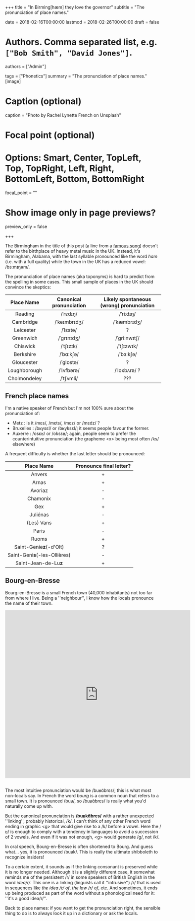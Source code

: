 +++
title = "In Birming[hæm] they love the governor"
subtitle = "The pronunciation of place names."

date = 2018-02-16T00:00:00
lastmod = 2018-02-26T00:00:00
draft = false

# Authors. Comma separated list, e.g. `["Bob Smith", "David Jones"]`.
authors = ["Admin"]

tags = ["Phonetics"]
summary = "The pronunciation of place names."
[image]
  # Caption (optional)
  caption = "Photo by Rachel Lynette French on Unsplash"

  # Focal point (optional)
  # Options: Smart, Center, TopLeft, Top, TopRight, Left, Right, BottomLeft, Bottom, BottomRight
  focal_point = ""

  # Show image only in page previews?
  preview_only = false

+++

The Birmingham in the title of this post (a line from a [famous song](https://en.wikipedia.org/wiki/Sweet_Home_Alabama)) doesn't refer to the birthplace of heavy metal music in the UK. Instead, it's Birmingham, Alabama, with the last syllable pronounced like the word *ham* (i.e. with a full quality) while the town in the UK has a reduced vowel: /bɜːmɪŋəm/. 

The pronunciation of place names (aka toponyms) is hard to predict from the spelling in some cases. This small sample of places in the UK should convince the skeptics:


| Place Name   |    Canonical pronunciation      |  Likely spontaneous (wrong) pronunciation |
|:----------:|:-------------:|:------:|
|Reading| /ˈrɛdɪŋ/ | /ˈriːdɪŋ/ | 
|Cambridge |  /ˈkeɪmbrɪdʒ/ | /ˈkæmbrɪdʒ/ |
|Leicester| /ˈlɛstə/ | ? |
|Greenwich| /ˈɡrɪnɪdʒ/ | /ˈɡriːnwɪtʃ/ |
|Chiswick| /ˈtʃɪzɪk/ | /ˈtʃɪzwɪk/ |
|Berkshire | /ˈbɑːkʃə/| /ˈbɜːkʃə/ |
|Gloucester|  /ˈglɒstə/| ?|
|Loughborough| /ˈlʌfbərə/| /ˈlɒxbʌrə/ ?|
|Cholmondeley| /ˈtʃʌmli/| ??? |

## French place names

I'm a native speaker of French but I'm not 100% sure about the pronunciation of:

- Metz : is it /mɛs/, /mɛts/, /mɛz/ or /mɛdz/ ?
- Bruxelles : /bʁysɛl/ or /bʁyksɛl/; it seems people favour the former.
- Auxerre : /osɛʁ/ or /oksɛʁ/; again, people seem to prefer the counterintuitive pronunciation (the grapheme \<x\> being most often /ks/ elsewhere)

A frequent difficulty is whether the last letter should be pronounced:

| Place Name   |    Pronounce final letter?  |
|:----------:|:-------------:|
|Anvers| + |
|Arnas| + |
|Avoriaz| - |
|Chamonix| - |
|Gex| + |
|Juliénas| - |
|(Les) Vans| + |
|Paris| - |
|Ruoms| + |
|Saint-Genie**z**(-d'Olt) | ? |
|Saint-Geni**s**(-les-Ollières) | - |
|Saint-Jean-de-Lu**z**| + |

## Bourg-en-Bresse

Bourg-en-Bresse is a small French town (40,000 inhabitants) not too far from where I live. Being a ''neighbour'', I know how the locals pronounce the name of their town.

<div class="mapouter"><div class="gmap_canvas"><iframe width="598" height="541" id="gmap_canvas" src="https://maps.google.com/maps?q=bourg-en-bresse&t=&z=5&ie=UTF8&iwloc=&output=embed" frameborder="0" scrolling="no" marginheight="0" marginwidth="0"></iframe><a href="https://www.crocothemes.net"></a></div><style>.mapouter{text-align:right;height:541px;width:598px;}.gmap_canvas {overflow:hidden;background:none!important;height:541px;width:598px;}</style></div><br>

The most intuitive pronunciation would be /buʁɑ̃brɛs/; this is what most non-locals say. In French the word *bourg* is a common noun that refers to a small town. It is pronounced /buʁ/, so /buʁɑ̃brɛs/ is really what you'd naturally come up with. 

But the canonical pronunciation is **/buʁkɑ̃brɛs/** with a rather unexpected ''linking'', probably historical, /k/. I can't think of any other French word ending in graphic \<g\> that would give rise to a /k/ before a vowel. Here the /ʁ/ is enough to comply with a tendency in languages to avoid a succession of 2 vowels. And even if it was not enough, \<g\> would generate /g/, not /k/. 

In oral speech, Bourg-en-Bresse is often shortened to Bourg. And guess what... yes, it is pronounced /buʁk/. This is really the ultimate shibboleth to recognize insiders! 

To a certain extent, it sounds as if the linking consonant is preserved while it is no longer needed. Although it is a slightly different case, it somewhat reminds me of the persistent /r/ in some speakers of British English in the word *idea/r/*. This one is a linking (linguists call it ''intrusive'') /r/ that is used in sequences like *the idea /r/ of*, *the law /r/ of*, etc. And sometimes, it ends up being produced as part of the word without a phonological need for it: ''it's a good idea/r/''. 

Back to place names: if you want to get the pronunciation right, the sensible thing to do is to always look it up in a dictionary or ask the locals.  

